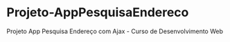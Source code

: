 # Projeto-AppPesquisaEndereco
Projeto App Pesquisa Endereço com Ajax - Curso de Desenvolvimento Web
